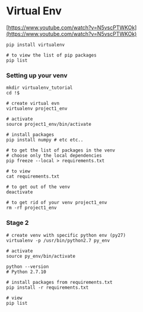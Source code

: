 # Virtual Env 

[https://www.youtube.com/watch?v=N5vscPTWKOk](https://www.youtube.com/watch?v=N5vscPTWKOk)

```
pip install virtualenv

# to view the list of pip packages 
pip list 
```

### Setting up your venv
```
mkdir virtualenv_tutorial
cd !$

# create virtual evn 
virtualenv project1_env

# activate 
source project1_env/bin/activate

# install packages 
pip install numpy # etc etc.. 

# to get the list of packages in the venv
# choose only the local dependencies 
pip freeze --local > requirements.txt

# to view 
cat requirements.txt

# to get out of the venv 
deactivate 

# to get rid of your venv project1_env
rm -rf project1_env
```


### Stage 2 

```
# create venv with specific python env (py27)
virtualenv -p /usr/bin/python2.7 py_env

# activate 
source py_env/bin/activate

python --version
# Python 2.7.10

# install packages from requirements.txt
pip install -r requirements.txt

# view 
pip list
```





